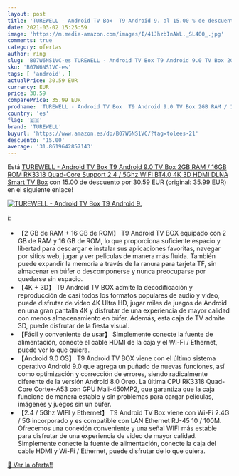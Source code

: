 ```yaml
---
layout: post
title: 'TUREWELL - Android TV Box  T9 Android 9. al 15.00 % de descuento'
date: 2021-03-02 15:25:59
image: 'https://m.media-amazon.com/images/I/41JhzbInAWL._SL400_.jpg'
comments: true
category: ofertas
author: ring
slug: 'B07W6NS1VC-es TUREWELL - Android TV Box T9 Android 9.0 TV Box 2GB RAM /...'
sku: 'B07W6NS1VC-es'
tags: [ 'android', ]
actualPrice: 30.59 EUR
currency: EUR
price: 30.59
comparePrice: 35.99 EUR
prodname: 'TUREWELL - Android TV Box  T9 Android 9.0 TV Box 2GB RAM / 16GB ROM RK3318 Quad-Core Support 2.4 / 5Ghz WiFi BT4.0 4K 3D HDMI DLNA Smart TV Box'
country: 'es'
flag: '🇪🇸'
brand: 'TUREWELL'
buyurl: 'https://www.amazon.es/dp/B07W6NS1VC/?tag=tolees-21'
descuento: '15.00'
average: '31.8619642857143'
---
```


Está [TUREWELL - Android TV Box  T9 Android 9.0 TV Box 2GB RAM / 16GB ROM RK3318 Quad-Core Support 2.4 / 5Ghz WiFi BT4.0 4K 3D HDMI DLNA Smart TV Box](https://www.amazon.es/dp/B07W6NS1VC/?tag=tolees-21) con 15.00 de descuento por 30.59 EUR (original: 35.99 EUR) en el siguiente enlace!

[![TUREWELL - Android TV Box  T9 Android 9.](https://m.media-amazon.com/images/I/41JhzbInAWL._SL400_.jpg)](https://www.amazon.es/dp/B07W6NS1VC/?tag=tolees-21)

ℹ️:

- 【2 GB de RAM + 16 GB de ROM】 T9 Android TV BOX equipado con 2 GB de RAM y 16 GB de ROM, lo que proporciona suficiente espacio y libertad para descargar e instalar sus aplicaciones favoritas, navegar por sitios web, jugar y ver películas de manera más fluida. También puede expandir la memoria a través de la ranura para tarjeta TF, sin almacenar en búfer o descomponerse y nunca preocuparse por quedarse sin espacio.
- 【4K + 3D】 T9 Android TV BOX admite la decodificación y reproducción de casi todos los formatos populares de audio y video, puede disfrutar de video 4K Ultra HD, jugar miles de juegos de Android en una gran pantalla 4K y disfrutar de una experiencia de mayor calidad con menos almacenamiento en búfer. Además, esta caja de TV admite 3D, puede disfrutar de la fiesta visual.
- 【Fácil y conveniente de usar】 Simplemente conecte la fuente de alimentación, conecte el cable HDMI de la caja y el Wi-Fi / Ethernet, puede ver lo que quiera.
- 【Android 9.0 OS】 T9 Android TV BOX viene con el último sistema operativo Android 9.0 que agrega un puñado de nuevas funciones, así como optimización y corrección de errores, siendo radicalmente diferente de la versión Android 8.0 Oreo. La última CPU RK3318 Quad-Core Cortex-A53 con GPU Mali-450MP2, que garantiza que la caja funcione de manera estable y sin problemas para cargar películas, imágenes y juegos sin un búfer.
- 【2.4 / 5Ghz WIFI y Ethernet】 T9 Android TV Box viene con Wi-Fi 2.4G / 5G incorporado y es compatible con LAN Ethernet RJ-45 10 / 100M. Ofrecemos una conexión conveniente y una señal WIFI más estable para disfrutar de una experiencia de video de mayor calidad. Simplemente conecte la fuente de alimentación, conecte la caja del cable HDMI y Wi-Fi / Ethernet, puede disfrutar de lo que quiera.

[🛒 Ver la oferta!!](https://www.amazon.es/dp/B07W6NS1VC/?tag=tolees-21)
